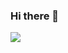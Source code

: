 ### Hi there 👋

<!--
**ealux/ealux** is a ✨ _special_ ✨ repository because its `README.md` (this file) appears on your GitHub profile.

Here are some ideas to get you started:

- 🔭 I’m currently working on ...
- 🌱 I’m currently learning ...
- 👯 I’m looking to collaborate on ...
- 🤔 I’m looking for help with ...
- 💬 Ask me about ...
- 📫 How to reach me: ...
- 😄 Pronouns: ...
- ⚡ Fun fact: ...
-->

<!--<img src="https://komarev.com/ghpvc/?username=ealux" alt="blueedge"/> -->

![](https://hit.yhype.me/github/profile?user_id=29152500)
